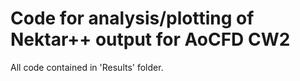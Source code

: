 # Code for analysis/plotting of Nektar++ output for AoCFD CW2

All code contained in 'Results' folder. 
